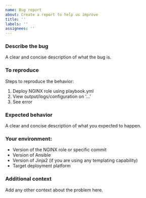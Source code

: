 ```yaml
---
name: Bug report
about: Create a report to help us improve
title: ''
labels: ''
assignees: ''
---
```

### Describe the bug
A clear and concise description of what the bug is.

### To reproduce
Steps to reproduce the behavior:
1. Deploy NGINX role using playbook.yml
2. View output/logs/configuration on '...'
3. See error

### Expected behavior
A clear and concise description of what you expected to happen.

### Your environment:
-   Version of the NGINX role or specific commit
-   Version of Ansible
-   Version of Jinja2 (if you are using any templating capability)
-   Target deployment platform

### Additional context
Add any other context about the problem here.
